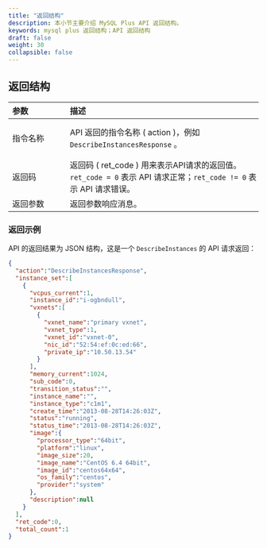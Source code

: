 ```yaml
---
title: "返回结构"
description: 本小节主要介绍 MySQL Plus API 返回结构。 
keywords: mysql plus 返回结构；API 返回结构
draft: false
weight: 30
collapsible: false
---
```




## 返回结构

|<span style="display:inline-block;width:100px">参数</span> |<span style="display:inline-block;width:380px">描述</span>|<span style="display:inline-block;width:200px">说明</span>|
| :--- | :--- | :--- | 
| 指令名称 | API 返回的指令名称 ( action )，例如 `DescribeInstancesResponse` 。 | API 返回的指令名称一般以 “API 请求指令名称” + “Response” 来表示。 |
| 返回码 | 返回码 ( ret_code ) 用来表示API请求的返回值。`ret_code = 0` 表示 API 请求正常；`ret_code != 0` 表示 API 请求错误。 | 详情可见 [错误码](../../error_code) |
| 返回参数 | 返回参数响应消息。 |  - |

### 返回示例

API 的返回结果为 JSON 结构，这是一个 `DescribeInstances` 的 API 请求返回：

```json
{
  "action":"DescribeInstancesResponse",
  "instance_set":[
    {
      "vcpus_current":1,
      "instance_id":"i-ogbndull",
      "vxnets":[
        {
          "vxnet_name":"primary vxnet",
          "vxnet_type":1,
          "vxnet_id":"vxnet-0",
          "nic_id":"52:54:ef:0c:ed:66",
          "private_ip":"10.50.13.54"
        }
      ],
      "memory_current":1024,
      "sub_code":0,
      "transition_status":"",
      "instance_name":"",
      "instance_type":"c1m1",
      "create_time":"2013-08-28T14:26:03Z",
      "status":"running",
      "status_time":"2013-08-28T14:26:03Z",
      "image":{
        "processor_type":"64bit",
        "platform":"linux",
        "image_size":20,
        "image_name":"CentOS 6.4 64bit",
        "image_id":"centos64x64",
        "os_family":"centos",
        "provider":"system"
      },
      "description":null
    }
  ],
  "ret_code":0,
  "total_count":1
}
```
